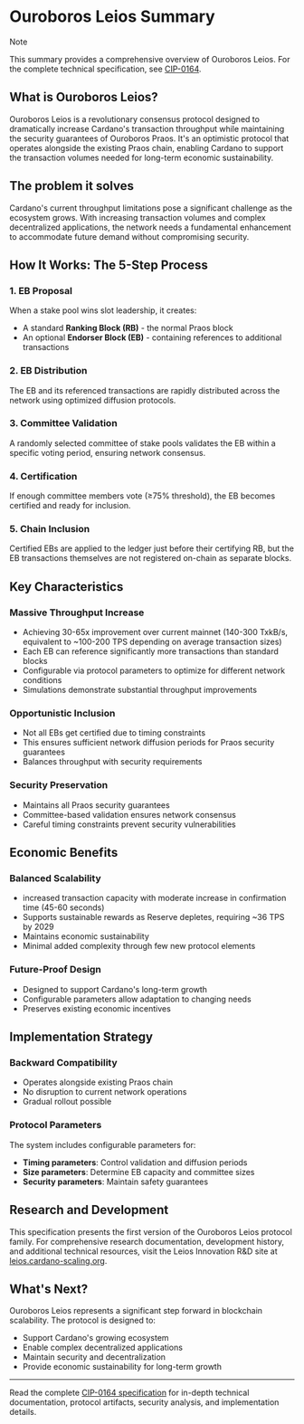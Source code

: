 # Ouroboros Leios Summary

> [!NOTE]
>
> This summary provides a comprehensive overview of Ouroboros Leios. For the
> complete technical specification, see [CIP-0164](README.md).

## What is Ouroboros Leios?

Ouroboros Leios is a revolutionary consensus protocol designed to dramatically
increase Cardano's transaction throughput while maintaining the security
guarantees of Ouroboros Praos. It's an optimistic protocol that operates
alongside the existing Praos chain, enabling Cardano to support the transaction
volumes needed for long-term economic sustainability.

## The problem it solves

Cardano's current throughput limitations pose a significant challenge as the
ecosystem grows. With increasing transaction volumes and complex decentralized
applications, the network needs a fundamental enhancement to accommodate future
demand without compromising security.

## How It Works: The 5-Step Process

### 1. **EB Proposal**

When a stake pool wins slot leadership, it creates:

- A standard **Ranking Block (RB)** - the normal Praos block
- An optional **Endorser Block (EB)** - containing references to additional
  transactions

### 2. **EB Distribution**

The EB and its referenced transactions are rapidly distributed across the
network using optimized diffusion protocols.

### 3. **Committee Validation**

A randomly selected committee of stake pools validates the EB within a specific
voting period, ensuring network consensus.

### 4. **Certification**

If enough committee members vote (≥75% threshold), the EB becomes certified and
ready for inclusion.

### 5. **Chain Inclusion**

Certified EBs are applied to the ledger just before their certifying RB, but the
EB transactions themselves are not registered on-chain as separate blocks.

## Key Characteristics

### **Massive Throughput Increase**

- Achieving 30-65x improvement over current mainnet (140-300 TxkB/s, equivalent
  to ~100-200 TPS depending on average transaction sizes)
- Each EB can reference significantly more transactions than standard blocks
- Configurable via protocol parameters to optimize for different network
  conditions
- Simulations demonstrate substantial throughput improvements

### **Opportunistic Inclusion**

- Not all EBs get certified due to timing constraints
- This ensures sufficient network diffusion periods for Praos security
  guarantees
- Balances throughput with security requirements

### **Security Preservation**

- Maintains all Praos security guarantees
- Committee-based validation ensures network consensus
- Careful timing constraints prevent security vulnerabilities

## Economic Benefits

### **Balanced Scalability**
- increased transaction capacity with moderate increase in confirmation time (45-60 seconds)
- Supports sustainable rewards as Reserve depletes, requiring ~36 TPS by 2029
- Maintains economic sustainability
- Minimal added complexity through few new protocol elements

### **Future-Proof Design**

- Designed to support Cardano's long-term growth
- Configurable parameters allow adaptation to changing needs
- Preserves existing economic incentives

## Implementation Strategy

### **Backward Compatibility**

- Operates alongside existing Praos chain
- No disruption to current network operations
- Gradual rollout possible

### **Protocol Parameters**

The system includes configurable parameters for:

- **Timing parameters**: Control validation and diffusion periods
- **Size parameters**: Determine EB capacity and committee sizes
- **Security parameters**: Maintain safety guarantees

## Research and Development

This specification presents the first version of the Ouroboros Leios protocol
family. For comprehensive research documentation, development history, and
additional technical resources, visit the Leios Innovation R&D site at
[leios.cardano-scaling.org](https://leios.cardano-scaling.org).

## What's Next?

Ouroboros Leios represents a significant step forward in blockchain scalability.
The protocol is designed to:

- Support Cardano's growing ecosystem
- Enable complex decentralized applications
- Maintain security and decentralization
- Provide economic sustainability for long-term growth

---

Read the complete [CIP-0164 specification](README.md) for in-depth technical
documentation, protocol artifacts, security analysis, and implementation
details.
